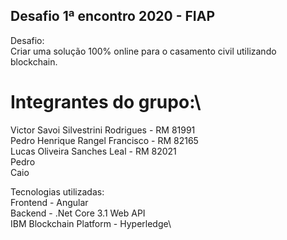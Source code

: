 ## Desafio 1ª encontro 2020 - FIAP
Desafio:\
Criar uma solução 100% online para o casamento civil utilizando blockchain.

# Integrantes do grupo:\
Victor Savoi Silvestrini Rodrigues - RM 81991\
Pedro Henrique Rangel Francisco - RM 82165\
Lucas Oliveira Sanches Leal - RM 82021\
Pedro\
Caio

Tecnologias utilizadas:\
Frontend - Angular\
Backend - .Net Core 3.1 Web API\
IBM Blockchain Platform - Hyperledge\